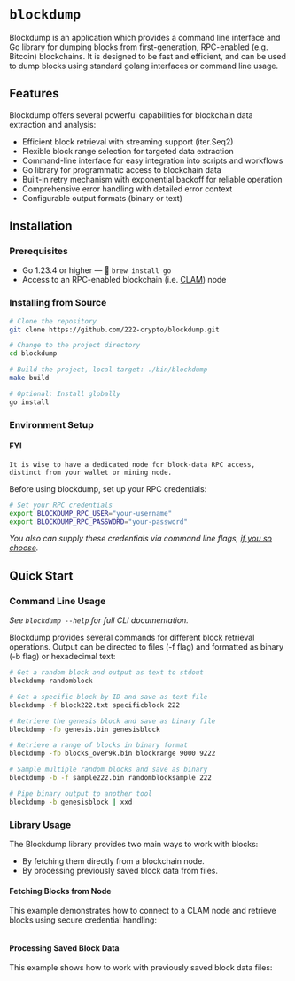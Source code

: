 # `blockdump`

Blockdump is an application which provides a command line interface and Go library for dumping blocks from first-generation, RPC-enabled (e.g. Bitcoin) blockchains. It is designed to be fast and efficient, and can be used to dump blocks using standard golang interfaces or command line usage.

## Features

Blockdump offers several powerful capabilities for blockchain data extraction and analysis:

- Efficient block retrieval with streaming support (iter.Seq2)
- Flexible block range selection for targeted data extraction
- Command-line interface for easy integration into scripts and workflows
- Go library for programmatic access to blockchain data
- Built-in retry mechanism with exponential backoff for reliable operation
- Comprehensive error handling with detailed error context
- Configurable output formats (binary or text)

## Installation

### Prerequisites

- Go 1.23.4 or higher — 🍺 `brew install go`
- Access to an RPC-enabled blockchain (i.e. [CLAM](https://github.com/222-crypto/getclams)) node


### Installing from Source

```bash
# Clone the repository
git clone https://github.com/222-crypto/blockdump.git

# Change to the project directory
cd blockdump

# Build the project, local target: ./bin/blockdump
make build

# Optional: Install globally
go install
```


### Environment Setup

#### FYI
```
It is wise to have a dedicated node for block-data RPC access, distinct from your wallet or mining node.
```

Before using blockdump, set up your RPC credentials:

```bash
# Set your RPC credentials
export BLOCKDUMP_RPC_USER="your-username"
export BLOCKDUMP_RPC_PASSWORD="your-password"
```

_You also can supply these credentials via command line flags, [if you so choose](https://www.netmeister.org/blog/passing-passwords.html)._


## Quick Start

### Command Line Usage

_See `blockdump --help` for full CLI documentation._

Blockdump provides several commands for different block retrieval
operations. Output can be directed to files (-f flag) and
formatted as binary (-b flag) or hexadecimal text:

```bash
# Get a random block and output as text to stdout
blockdump randomblock

# Get a specific block by ID and save as text file
blockdump -f block222.txt specificblock 222

# Retrieve the genesis block and save as binary file
blockdump -fb genesis.bin genesisblock

# Retrieve a range of blocks in binary format
blockdump -fb blocks_over9k.bin blockrange 9000 9222

# Sample multiple random blocks and save as binary
blockdump -b -f sample222.bin randomblocksample 222

# Pipe binary output to another tool
blockdump -b genesisblock | xxd
```

### Library Usage

The Blockdump library provides two main ways to work with blocks:
 - By fetching them directly from a blockchain node.
 - By processing previously saved block data from files.

#### Fetching Blocks from Node

This example demonstrates how to connect to a CLAM node and retrieve blocks using secure credential handling:
```go
```

#### Processing Saved Block Data

This example shows how to work with previously saved block data files:
```go
```
